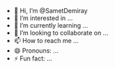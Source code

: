 - 👋 Hi, I’m @SametDemiray
- 👀 I’m interested in ...
- 🌱 I’m currently learning ...
- 💞️ I’m looking to collaborate on ...
- 📫 How to reach me ...
- 😄 Pronouns: ...
- ⚡ Fun fact: ...

<!---
SametDemiray/SametDemiray is a ✨ special ✨ repository because its `README.md` (this file) appears on your GitHub profile.
You can click the Preview link to take a look at your changes.
--->
